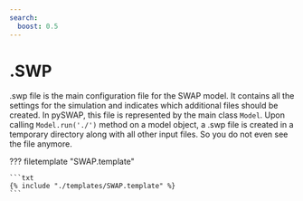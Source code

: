 ```yaml
---
search:
  boost: 0.5
---
```


# .SWP

.swp file is the main configuration file for the SWAP model. It contains all the settings for the simulation and indicates which additional files should be created. In pySWAP, this file is represented by the main class `Model`. Upon calling `Model.run('./')` method on a model object, a .swp file is created in a temporary directory along with all other input files. So you do not even see the file anymore.

??? filetemplate "SWAP.template"

    ```txt
    {% include "./templates/SWAP.template" %}
    ```
